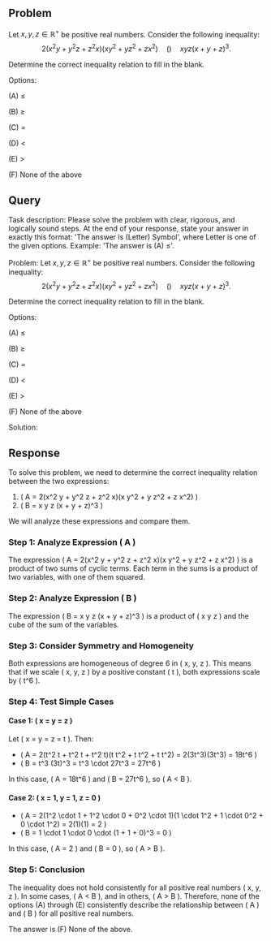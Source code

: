 ## Problem

Let $x, y, z \in \mathbb{R}^{+}$ be positive real numbers. Consider the following inequality:
$$
2\left(x^2 y + y^2 z + z^2 x\right)\left(x y^2 + y z^2 + z x^2\right) \quad () \quad x y z (x + y + z)^3.
$$

Determine the correct inequality relation to fill in the blank.

Options:

(A) $\leq$ 

(B) $\geq$

(C) $=$ 

(D) $<$

(E) $>$

(F) None of the above

## Query

Task description: Please solve the problem with clear, rigorous, and logically sound steps. At the end of your response, state your answer in exactly this format: 'The answer is (Letter) Symbol', where Letter is one of the given options. Example: 'The answer is (A) $\leq$'.

Problem: Let $x, y, z \in \mathbb{R}^{+}$ be positive real numbers. Consider the following inequality:
$$
2\left(x^2 y + y^2 z + z^2 x\right)\left(x y^2 + y z^2 + z x^2\right) \quad () \quad x y z (x + y + z)^3.
$$

Determine the correct inequality relation to fill in the blank.

Options:

(A) $\leq$ 

(B) $\geq$

(C) $=$ 

(D) $<$

(E) $>$

(F) None of the above

Solution:

## Response

To solve this problem, we need to determine the correct inequality relation between the two expressions:

1. \( A = 2(x^2 y + y^2 z + z^2 x)(x y^2 + y z^2 + z x^2) \)
2. \( B = x y z (x + y + z)^3 \)

We will analyze these expressions and compare them.

### Step 1: Analyze Expression \( A \)

The expression \( A = 2(x^2 y + y^2 z + z^2 x)(x y^2 + y z^2 + z x^2) \) is a product of two sums of cyclic terms. Each term in the sums is a product of two variables, with one of them squared.

### Step 2: Analyze Expression \( B \)

The expression \( B = x y z (x + y + z)^3 \) is a product of \( x y z \) and the cube of the sum of the variables.

### Step 3: Consider Symmetry and Homogeneity

Both expressions are homogeneous of degree 6 in \( x, y, z \). This means that if we scale \( x, y, z \) by a positive constant \( t \), both expressions scale by \( t^6 \).

### Step 4: Test Simple Cases

#### Case 1: \( x = y = z \)

Let \( x = y = z = t \). Then:

- \( A = 2(t^2 t + t^2 t + t^2 t)(t t^2 + t t^2 + t t^2) = 2(3t^3)(3t^3) = 18t^6 \)
- \( B = t^3 (3t)^3 = t^3 \cdot 27t^3 = 27t^6 \)

In this case, \( A = 18t^6 \) and \( B = 27t^6 \), so \( A < B \).

#### Case 2: \( x = 1, y = 1, z = 0 \)

- \( A = 2(1^2 \cdot 1 + 1^2 \cdot 0 + 0^2 \cdot 1)(1 \cdot 1^2 + 1 \cdot 0^2 + 0 \cdot 1^2) = 2(1)(1) = 2 \)
- \( B = 1 \cdot 1 \cdot 0 \cdot (1 + 1 + 0)^3 = 0 \)

In this case, \( A = 2 \) and \( B = 0 \), so \( A > B \).

### Step 5: Conclusion

The inequality does not hold consistently for all positive real numbers \( x, y, z \). In some cases, \( A < B \), and in others, \( A > B \). Therefore, none of the options (A) through (E) consistently describe the relationship between \( A \) and \( B \) for all positive real numbers.

The answer is (F) None of the above.